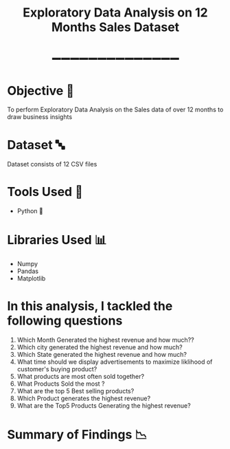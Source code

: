<h1 align='center'>Exploratory Data Analysis on 12 Months Sales Dataset </h1>
<h1 align='center'>➖➖➖➖➖➖➖➖➖➖➖➖➖➖</h1>

# Objective 🎯
To perform Exploratory Data Analysis on the Sales data of over 12 months to draw business insights 

# Dataset 🔤
Dataset consists of 12 CSV files

# Tools Used 🔨
- Python 🐍

# Libraries Used 📊
- Numpy
- Pandas
- Matplotlib

# In this analysis, I tackled the following questions 
1. Which Month Generated the highest revenue and how much??
2. Which city generated the highest revenue and how much?
3. Which State generated the highest revenue and how much?
4. What time should we display advertisements to maximize liklihood of customer's buying product?
5. What products are most often sold together?
6. What Products Sold the most ?
7. What are the top 5 Best selling products?
8. Which Product generates the highest revenue?
9. What are the Top5 Products Generating the highest revenue?

# Summary of Findings 📉
